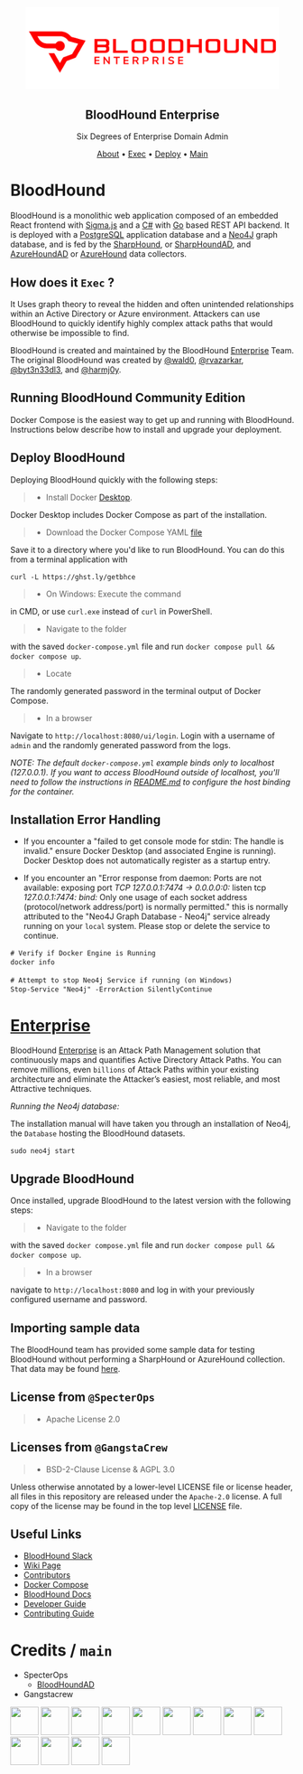 <p align="center">
    <picture>
        <source media="(prefers-color-scheme: dark)" srcset="cmd/ui/public/img/bhe.png">
        <img src="cmd/ui/public/img/bhe.png" alt="BloodHound Community Edition" width='450' />
    </picture>
</p>

<div align="center">
<h2>BloodHound Enterprise</h2>
Six Degrees of Enterprise Domain Admin
<p></div>

<p align="center">
  <a href="#bloodhoundad">About</a> •
  <a href="#how-does-it-exec-">Exec</a> •
  <a href="#deploy-bloodHound">Deploy</a> •
  <a href="#credits--main">Main</a>
</p>

# BloodHound

BloodHound is a monolithic web application composed of an embedded React frontend with [Sigma.js](https://www.sigmajs.org/) and a [C#](https://csharp.net/) with [Go](https://go.dev/) based REST API backend. It is deployed with a [PostgreSQL](https://www.postgresql.org/) application database and a [Neo4J](https://neo4j.com/) graph database, and is fed by the [SharpHound](https://github.com/BloodHoundAD/SharpHound), or [SharpHoundAD](https://github.com/byt3n33dl3/SharpHoundAD), and [AzureHoundAD](https://github.com/byt3n33dl3/AzureHoundAD) or [AzureHound](https://github.com/BloodHoundAD/AzureHound) data collectors.

## How does it `Exec` ?
It Uses graph theory to reveal the hidden and often unintended relationships within an Active Directory or Azure environment. Attackers can use BloodHound to quickly identify highly complex attack paths that would otherwise be impossible to find.

BloodHound is created and maintained by the BloodHound [Enterprise](https://bloodhoundenterprise.io) Team. The original BloodHound was created by [@wald0](https://www.twitter.com/_wald0), [@rvazarkar](https://twitter.com/CptJesus), [@byt3n33dl3](https://twitter.com/byt3n33dl3), and [@harmj0y](https://twitter.com/harmj0y).

## Running BloodHound Community Edition
Docker Compose is the easiest way to get up and running with BloodHound. Instructions below describe how to install and upgrade your deployment.

## Deploy BloodHound
Deploying BloodHound quickly with the following steps:

>- Install Docker [Desktop](https://www.docker.com/products/docker-desktop/).

Docker Desktop includes Docker Compose as part of the installation.

>- Download the Docker Compose YAML [file](examples/docker-compose/docker-compose.yml)

Save it to a directory where you'd like to run BloodHound. You can do this from a terminal application with 

```
curl -L https://ghst.ly/getbhce
```

>- On Windows: Execute the command

in CMD, or use `curl.exe` instead of `curl` in PowerShell.

>- Navigate to the folder

with the saved `docker-compose.yml` file and run `docker compose pull && docker compose up`.

>- Locate 

The randomly generated password in the terminal output of Docker Compose.

>- In a browser

Navigate to `http://localhost:8080/ui/login`. Login with a username of `admin` and the randomly generated password from the logs.

*NOTE: The default `docker-compose.yml` example binds only to localhost (127.0.0.1). If you want to access BloodHound outside of localhost, you'll need to follow the instructions in [README.md](examples/docker-compose/README.md) to configure the host binding for the container.*

## Installation Error Handling

- If you encounter a "failed to get console mode for stdin: The handle is invalid." ensure Docker Desktop (and associated Engine is running). Docker Desktop does not automatically register as a startup entry.

- If you encounter an "Error response from daemon: Ports are not available: exposing port *TCP 127.0.0.1:7474 -> 0.0.0.0:0:* listen tcp *127.0.0.1:7474: bind:* Only one usage of each socket address (protocol/network address/port) is normally permitted." this is normally attributed to the "Neo4J Graph Database - Neo4j" service already running on your `local` system. Please stop or delete the service to continue.

```
# Verify if Docker Engine is Running
docker info

# Attempt to stop Neo4j Service if running (on Windows)
Stop-Service "Neo4j" -ErrorAction SilentlyContinue
```

# [Enterprise](https://github.com/byt3n33dl3/BloodHound)

BloodHound [Enterprise](https://bloodhoundenterprise.io/) is an Attack Path Management solution that continuously maps and quantifies Active Directory Attack Paths. You can remove millions, even `billions` of Attack Paths within your existing architecture and eliminate the Attacker’s easiest, most reliable, and most Attractive techniques.

*Running the Neo4j database:*

The installation manual will have taken you through an installation of Neo4j, the `Database` hosting the BloodHound datasets. 

```
sudo neo4j start
```

## Upgrade BloodHound
Once installed, upgrade BloodHound to the latest version with the following steps:

>- Navigate to the folder

with the saved `docker compose.yml` file and run `docker compose pull && docker compose up`.

>- In a browser

navigate to `http://localhost:8080` and log in with your previously configured username and password.

## Importing sample data

The BloodHound team has provided some sample data for testing BloodHound without performing a SharpHound or AzureHound collection. That data may be found [here](https://github.com/byt3n33dl3/BloodHound/wiki/Example-Data).

## License from `@SpecterOps`

>- Apache License 2.0

## Licenses from `@GangstaCrew`

>- BSD-2-Clause License & AGPL 3.0

Unless otherwise annotated by a lower-level LICENSE file or license header, all files in this repository are released
under the `Apache-2.0` license. A full copy of the license may be found in the top level [LICENSE](LICENSE) file.

## Useful Links

- [BloodHound Slack](https://ghst.ly/BHSlack)
- [Wiki Page](https://github.com/byt3n33dl3/BloodHound/wiki)
- [Contributors](./CONTRIBUTORS.md)
- [Docker Compose](./examples/docker-compose/README.md)
- [BloodHound Docs](https://support.bloodhoundenterprise.io/)
- [Developer Guide](https://github.com/byt3n33dl3/BloodHound/wiki/Development)
- [Contributing Guide](https://github.com/byt3n33dl3/BloodHound/wiki/Contributing)

# Credits / `main`
- SpecterOps
    - [BloodHoundAD](https://github.com/BloodHoundAD/BloodHound)
- Gangstacrew

<p align="left">
<a href="https://github.com/byt3n33dl3"><img src="https://avatars.githubusercontent.com/u/151133481?v=4" width="50" height="50" alt="" style="max-width: 100%;"></a>
<a href="https://github.com/chrismaddalena"><img src="https://avatars.githubusercontent.com/u/10526228?v=4" width="50" height="50" alt="" style="max-width: 100%;"></a>
<a href="https://github.com/OceanExec"><img src="https://avatars.githubusercontent.com/u/171657497?s=200&v=4" width="50" height="50" alt="" style="max-width: 100%;"></a>
<a href="https://github.com/BloodHoundAD"><img src="https://bloodhound.readthedocs.io/en/latest/_images/bloodhound-logo.png" width="50" height="50" alt="" style="max-width: 100%;"></a>
<a href="https://github.com/superlinkx"><img src="https://avatars.githubusercontent.com/u/466326?v=4" width="50" height="50" alt="" style="max-width: 100%;"></a>
<a href="https://github.com/apps/dependabot"><img src="https://avatars.githubusercontent.com/in/29110?v=4" width="50" height="50" alt="" style="max-width: 100%;"></a>
<a href="https://github.com/rvazarkar"><img src="https://avatars.githubusercontent.com/u/5720446?v=4" width="50" height="50" alt="" style="max-width: 100%;"></a>
<a href="https://github.com/mistahj67"><img src="https://avatars.githubusercontent.com/u/26472282?v=4" width="50" height="50" alt="" style="max-width: 100%;"></a>
<a href="https://github.com/SpecterOps"><img src="https://avatars.githubusercontent.com/u/25406560?s=200&v=4" width="50" height="50" alt="" style="max-width: 100%;"></a>
<a href="https://github.com/benwaples"><img src="https://avatars.githubusercontent.com/u/66393111?v=4" width="50" height="50" alt="" style="max-width: 100%;"></a>
<a href="https://github.com/GhostPack"><img src="https://avatars.githubusercontent.com/u/41304335?s=200&v=4" width="50" height="50" alt="" style="max-width: 100%;"></a>
<a href="https://github.com/github"><img src="https://avatars.githubusercontent.com/u/9919?s=200&v=4" width="50" height="50" alt="" style="max-width: 100%;"></a>
<a href="https://github.com/HarmJ0y"><img src="https://avatars.githubusercontent.com/u/5504523?v=4" width="50" height="50" alt="" style="max-width: 100%;"></a>
</p>
